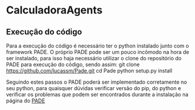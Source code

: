 # CalculadoraAgents
## Execução do código
Para a execução do código é necessário ter o python instalado junto com o framework PADE.
O próprio PADE pode ser um pouco incômodo na hora de ser instalado, para isso haja necessário utilizar
o clone do repositório do PADE para execução do código, sendo assim: 
    git clone https://github.com/lucassm/Pade.git
    cd Pade
    python setup.py install

Seguindo estes passos o PADE poderá ser implementado corretamente no seu python, para quaisquer dúvidas verificar versão do pip, do python e verificar os problemas que podem ser encontrados durante a instalação na página do <a href="https://pade.readthedocs.io/pt_BR/latest/">PADE</a> 